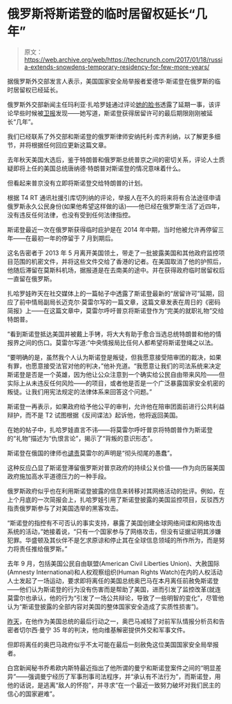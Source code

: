 # 俄罗斯将斯诺登的临时居留权延长“几年”

> 原文：<https://web.archive.org/web/https://techcrunch.com/2017/01/18/russia-extends-snowdens-temporary-residency-for-few-more-years/>

据俄罗斯外交部发言人表示，美国国家安全局举报者爱德华·斯诺登在俄罗斯的临时居留权已经延长。

俄罗斯外交部新闻主任玛利亚·扎哈罗娃通过评论[她的脸书](https://web.archive.org/web/20230129222202/https://www.facebook.com/maria.zakharova.167)透露了延期一事，该评论早些时候被[卫报](https://web.archive.org/web/20230129222202/https://www.theguardian.com/us-news/2017/jan/18/edward-snowden-allowed-to-stay-in-russia-for-a-couple-of-years)发现——她写道，斯诺登获得居留许可的最后期限刚刚被延长“几年”。

我们已经联系了外交部和斯诺登的俄罗斯律师安纳托利·库齐利纳，以了解更多细节，并将根据任何回应更新这篇文章。

去年秋天美国大选后，鉴于特朗普和俄罗斯总统普京之间的密切关系，评论人士质疑即将上任的美国总统唐纳德·特朗普对斯诺登的情况意味着什么。

但看起来普京没有立即将斯诺登交给特朗普的计划。

根据 T4 RT 通讯社援引库切列纳的评论，举报人在不久的将来将有合法途径申请俄罗斯永久公民身份(如果他希望这样做的话)——他已经在俄罗斯生活了近四年，没有违反任何法律，也没有受到任何法律指控。

斯诺登最近一次在俄罗斯获得临时庇护是在 2014 年中期，当时他被允许再停留三年——在最初一年的停留于 7 月到期后。

这名告密者于 2013 年 5 月离开美国领土，带走了一批披露美国和其他政府监控项目范围的机密文件，并将这些文件交给了香港的记者。在美国取消了他的护照后，他随后滞留在莫斯科机场，据报道是在去南美的途中。并在获得政府临时居留权后一直留在俄罗斯。

扎哈罗娃昨天在社交媒体上的一篇帖子中透露了斯诺登最新的“居留许可”延期，回应了前中情局副局长迈克尔·莫雷尔写的一篇文章，这篇文章发表在周日的《密码简报》上——在这篇文章中，莫雷尔呼吁普京将斯诺登作为“完美的就职礼物”交给特朗普。

“看到斯诺登抵达美国并被戴上手铐，将大大有助于愈合当选总统特朗普和他的情报界之间的伤口。莫雷尔写道:“中央情报局比任何人都希望将斯诺登绳之以法。

“要明确的是，虽然我个人认为斯诺登是叛徒，但我愿意接受陪审团的裁决，如果有罪，也愿意接受法官对他的判决，”他补充道。“我愿意让我们的司法系统来决定斯诺登是否是一个英雄，因为他让公众注意到一个确实给公民自由带来风险——但实际上从未违反任何风险——的项目，或者他是否是一个广泛暴露国家安全机密的叛徒。让我们用宪法规定的法律体系来回答这个问题。”

斯诺登一再表示，如果政府给予他公平的审判，允许他在陪审团面前进行公共利益辩护，而不是 T2 试图根据《反间谍法》起诉他，他将返回美国。

在她的帖子中，扎哈罗娃直言不讳——将莫雷尔呼吁普京将特朗普作为斯诺登的“礼物”描述为“仇恨言论”，揭示了“背叛的意识形态”。

斯诺登在俄国的律师也[谴责](https://web.archive.org/web/20230129222202/http://www.kucherena.ru/smi/281/)莫雷尔的声明是“彻头彻尾的愚蠢”。

这种反应凸显了斯诺登滞留俄罗斯对普京政府的持续公关价值——作为向历届美国政府施加高水平道德压力的一种手段。

俄罗斯政府似乎也在利用斯诺登披露的信息来转移对其网络活动的批评。例如，在上个月底的一次简报会上，扎哈罗娃引用了斯诺登披露的美国监控项目，反驳西方指责俄罗斯参与了对美国选举的黑客攻击。

“斯诺登的指控有不可否认的事实支持，暴露了美国创建全球网络间谍和网络攻击系统的活动，”她接着说，“只有一个国家参与了网络攻击，但没有证据证明其涉嫌犯罪。华盛顿及其伙伴不是乞求原谅和停止其在全球信息领域的所作所为，而是努力将责任推给俄罗斯。”

去年 9 月，包括美国公民自由联盟(American Civil Liberties Union)、大赦国际(Amnesty International)和人权观察组织(Human Rights Watch)在内的人权活动人士发起了一场运动，要求即将离任的美国总统奥巴马在本月离任前赦免斯诺登——他们认为斯诺登的行为没有伤害而是帮助了美国，进而引发了监控改革(就连莫雷尔也承认，他的行为“引发了一场公共辩论，导致了一些明智的变化”，尽管他认为“斯诺登披露的全部内容对美国的整体国家安全造成了实质性损害”)。

[昨天](https://web.archive.org/web/20230129222202/https://techcrunch.com/2017/01/17/chelsea-manning-to-be-freed-this-may/)，在他作为美国总统的最后行动之一，奥巴马减轻了对前军队情报分析员和告密者切尔西·曼宁 35 年的判决，他向维基解密提供外交和军事文件。

但即将离任的奥巴马政府似乎不太可能在最后一刻赦免这位美国国家安全局举报者。

白宫新闻秘书乔希欧内斯特最近指出了他所谓的曼宁和斯诺登案件之间的“明显差异”——强调曼宁经历了军事刑事司法程序，并“承认有不法行为”，而斯诺登，用他的话说，是逃离“敌人的怀抱”，并寻求“在一个最近一致努力破坏对我们民主的信心的国家避难”。